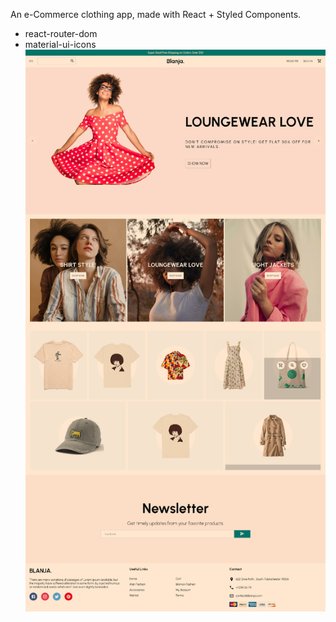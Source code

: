 An e-Commerce clothing app, made with React + Styled Components.

- react-router-dom
- material-ui-icons
  ![Screenshot of the website](./screenshots/12.Blanja-shop-800.png)
